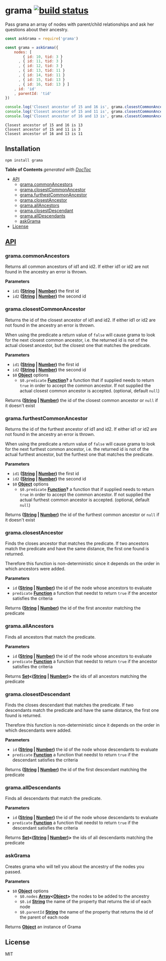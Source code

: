 # grama [![build status](https://secure.travis-ci.org/nodesource/grama.png)](http://travis-ci.org/nodesource/grama)

Pass grama an array of nodes with parent/child relationships and ask her questions about their ancestry.

```js
const askGrama = require('grama')

const grama = askGrama({
    nodes: [
        { id: 10, tid: 3 }
      , { id: 11, tid: 3 }
      , { id: 12, tid: 3 }
      , { id: 13, tid: 11 }
      , { id: 14, tid: 11 }
      , { id: 15, tid: 13 }
      , { id: 16, tid: 13 } ]
    , id: 'id'
    , parentId: 'tid'
})

console.log('Closest ancestor of 15 and 16 is', grama.closestCommonAncestor(15, 16))
console.log('Closest ancestor of 15 and 11 is', grama.closestCommonAncestor(15, 11))
console.log('Closest ancestor of 16 and 13 is', grama.closestCommonAncestor(16, 13))
```

    Closest ancestor of 15 and 16 is 13
    Closest ancestor of 15 and 11 is 3
    Closest ancestor of 16 and 13 is 11

## Installation

    npm install grama

<!-- START doctoc generated TOC please keep comment here to allow auto update -->
<!-- DON'T EDIT THIS SECTION, INSTEAD RE-RUN doctoc TO UPDATE -->
**Table of Contents**  *generated with [DocToc](https://github.com/thlorenz/doctoc)*

- [API](#api)
  - [grama.commonAncestors](#gramacommonancestors)
  - [grama.closestCommonAncestor](#gramaclosestcommonancestor)
  - [grama.furthestCommonAncestor](#gramafurthestcommonancestor)
  - [grama.closestAncestor](#gramaclosestancestor)
  - [grama.allAncestors](#gramaallancestors)
  - [grama.closestDescendant](#gramaclosestdescendant)
  - [grama.allDescendants](#gramaalldescendants)
  - [askGrama](#askgrama)
- [License](#license)

<!-- END doctoc generated TOC please keep comment here to allow auto update -->

## [API](https://nodesource.github.io/grama)

<!-- Generated by documentation.js. Update this documentation by updating the source code. -->

### grama.commonAncestors

Returns all common ancestors of id1 and id2.
If either id1 or id2 are not found in the ancestry an error is thrown.

**Parameters**

-   `id1` **([String](https://developer.mozilla.org/en-US/docs/Web/JavaScript/Reference/Global_Objects/String) \| [Number](https://developer.mozilla.org/en-US/docs/Web/JavaScript/Reference/Global_Objects/Number))** the first id
-   `id2` **([String](https://developer.mozilla.org/en-US/docs/Web/JavaScript/Reference/Global_Objects/String) \| [Number](https://developer.mozilla.org/en-US/docs/Web/JavaScript/Reference/Global_Objects/Number))** the second id

### grama.closestCommonAncestor

Returns the id of the closest ancestor of id1 and id2.
If either id1 or id2 are not found in the ancestry an error is thrown.

When using the predicate a return value of `false` will cause grama to look
for the next closest common ancestor, i.e. the returned id is not of the actual
closest ancestor, but the closest one that matches the predicate.

**Parameters**

-   `id1` **([String](https://developer.mozilla.org/en-US/docs/Web/JavaScript/Reference/Global_Objects/String) \| [Number](https://developer.mozilla.org/en-US/docs/Web/JavaScript/Reference/Global_Objects/Number))** the first id
-   `id2` **([String](https://developer.mozilla.org/en-US/docs/Web/JavaScript/Reference/Global_Objects/String) \| [Number](https://developer.mozilla.org/en-US/docs/Web/JavaScript/Reference/Global_Objects/Number))** the second id
-   `$0` **[Object](https://developer.mozilla.org/en-US/docs/Web/JavaScript/Reference/Global_Objects/Object)** options
    -   `$0.predicate` **[Function](https://developer.mozilla.org/en-US/docs/Web/JavaScript/Reference/Statements/function)?** a function that if supplied needs to
         return `true` in order to accept the common ancestor.
         If not supplied the actual closest common ancestor is accepted. (optional, default `null`)

Returns **([String](https://developer.mozilla.org/en-US/docs/Web/JavaScript/Reference/Global_Objects/String) \| [Number](https://developer.mozilla.org/en-US/docs/Web/JavaScript/Reference/Global_Objects/Number))** the id of the closest common ancestor or `null` if it doesn't exist

### grama.furthestCommonAncestor

Returns the id of the furthest ancestor of id1 and id2.
If either id1 or id2 are not found in the ancestry an error is thrown.

When using the predicate a return value of `false` will cause grama to look
for the next furthest common ancestor, i.e. the returned id is not of the actual
furthest ancestor, but the furthest one that matches the predicate.

**Parameters**

-   `id1` **([String](https://developer.mozilla.org/en-US/docs/Web/JavaScript/Reference/Global_Objects/String) \| [Number](https://developer.mozilla.org/en-US/docs/Web/JavaScript/Reference/Global_Objects/Number))** the first id
-   `id2` **([String](https://developer.mozilla.org/en-US/docs/Web/JavaScript/Reference/Global_Objects/String) \| [Number](https://developer.mozilla.org/en-US/docs/Web/JavaScript/Reference/Global_Objects/Number))** the second id
-   `$0` **[Object](https://developer.mozilla.org/en-US/docs/Web/JavaScript/Reference/Global_Objects/Object)** options
    -   `$0.predicate` **[Function](https://developer.mozilla.org/en-US/docs/Web/JavaScript/Reference/Statements/function)?** a function that if supplied needs to
         return `true` in order to accept the common ancestor.
         If not supplied the actual furthest common ancestor is accepted. (optional, default `null`)

Returns **([String](https://developer.mozilla.org/en-US/docs/Web/JavaScript/Reference/Global_Objects/String) \| [Number](https://developer.mozilla.org/en-US/docs/Web/JavaScript/Reference/Global_Objects/Number))** the id of the furthest common ancestor or `null` if it doesn't exist

### grama.closestAncestor

Finds the closes ancestor that matches the predicate.
If two ancestors match the predicate and have the same distance, the
first one found is returned.

Therefore this function is non-deterministic since it depends on the order
in which ancestors were added.

**Parameters**

-   `id` **([String](https://developer.mozilla.org/en-US/docs/Web/JavaScript/Reference/Global_Objects/String) \| [Number](https://developer.mozilla.org/en-US/docs/Web/JavaScript/Reference/Global_Objects/Number))** the id of the node whose ancestors to evaluate
-   `predicate` **[Function](https://developer.mozilla.org/en-US/docs/Web/JavaScript/Reference/Statements/function)** a function that needst to return `true` if the
    ancestor satisfies the criteria

Returns **([String](https://developer.mozilla.org/en-US/docs/Web/JavaScript/Reference/Global_Objects/String) \| [Number](https://developer.mozilla.org/en-US/docs/Web/JavaScript/Reference/Global_Objects/Number))** the id of the first ancestor matching the predicate

### grama.allAncestors

Finds all ancestors that match the predicate.

**Parameters**

-   `id` **([String](https://developer.mozilla.org/en-US/docs/Web/JavaScript/Reference/Global_Objects/String) \| [Number](https://developer.mozilla.org/en-US/docs/Web/JavaScript/Reference/Global_Objects/Number))** the id of the node whose ancestors to evaluate
-   `predicate` **[Function](https://developer.mozilla.org/en-US/docs/Web/JavaScript/Reference/Statements/function)** a function that needst to return `true` if the
    ancestor satisfies the criteria

Returns **[Set](https://developer.mozilla.org/en-US/docs/Web/JavaScript/Reference/Global_Objects/Set)&lt;([String](https://developer.mozilla.org/en-US/docs/Web/JavaScript/Reference/Global_Objects/String) \| [Number](https://developer.mozilla.org/en-US/docs/Web/JavaScript/Reference/Global_Objects/Number))>** the ids of all ancestors matching the predicate

### grama.closestDescendant

Finds the closes descendant that matches the predicate.
If two descendants match the predicate and have the same distance, the
first one found is returned.

Therefore this function is non-deterministic since it depends on the order
in which descendants were added.

**Parameters**

-   `id` **([String](https://developer.mozilla.org/en-US/docs/Web/JavaScript/Reference/Global_Objects/String) \| [Number](https://developer.mozilla.org/en-US/docs/Web/JavaScript/Reference/Global_Objects/Number))** the id of the node whose descendants to evaluate
-   `predicate` **[Function](https://developer.mozilla.org/en-US/docs/Web/JavaScript/Reference/Statements/function)** a function that needst to return `true` if the
    descendant satisfies the criteria

Returns **([String](https://developer.mozilla.org/en-US/docs/Web/JavaScript/Reference/Global_Objects/String) \| [Number](https://developer.mozilla.org/en-US/docs/Web/JavaScript/Reference/Global_Objects/Number))** the id of the first descendant matching the predicate

### grama.allDescendants

Finds all descendants that match the predicate.

**Parameters**

-   `id` **([String](https://developer.mozilla.org/en-US/docs/Web/JavaScript/Reference/Global_Objects/String) \| [Number](https://developer.mozilla.org/en-US/docs/Web/JavaScript/Reference/Global_Objects/Number))** the id of the node whose descendants to evaluate
-   `predicate` **[Function](https://developer.mozilla.org/en-US/docs/Web/JavaScript/Reference/Statements/function)** a function that needst to return `true` if the
    descendant satisfies the criteria

Returns **[Set](https://developer.mozilla.org/en-US/docs/Web/JavaScript/Reference/Global_Objects/Set)&lt;([String](https://developer.mozilla.org/en-US/docs/Web/JavaScript/Reference/Global_Objects/String) \| [Number](https://developer.mozilla.org/en-US/docs/Web/JavaScript/Reference/Global_Objects/Number))>** the ids of all descendants matching the predicate

### askGrama

Creates grama who will tell you about the ancestry of the nodes you passed.

**Parameters**

-   `$0` **[Object](https://developer.mozilla.org/en-US/docs/Web/JavaScript/Reference/Global_Objects/Object)** options
    -   `$0.nodes` **[Array](https://developer.mozilla.org/en-US/docs/Web/JavaScript/Reference/Global_Objects/Array)&lt;[Object](https://developer.mozilla.org/en-US/docs/Web/JavaScript/Reference/Global_Objects/Object)>** the nodes to be added to the ancestry
    -   `$0.id` **[String](https://developer.mozilla.org/en-US/docs/Web/JavaScript/Reference/Global_Objects/String)** the name of the property that returns the id of each node
    -   `$0.parentId` **[String](https://developer.mozilla.org/en-US/docs/Web/JavaScript/Reference/Global_Objects/String)** the name of the property that returns the id of the parent of each node

Returns **[Object](https://developer.mozilla.org/en-US/docs/Web/JavaScript/Reference/Global_Objects/Object)** an instance of Grama

## License

MIT
